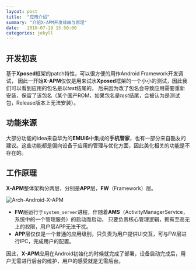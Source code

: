 ```yaml
---
layout: post
title:  "应用介绍"
summary: "介绍X-APM开发缘由与原理"
date:   2018-07-19 15:50:00
categories: jekyll
---
```


<!-- more -->

## 开发初衷
基于**Xposed**框架的patch特性，可以很方便的用作Android Framework开发调试，
因此一开始**X-APM**仅仅是用来试水**Xposed**框架的一个小小的测试，因此我们可以看到应用的包名是以*test*结尾的，
后来因为改了包名会导致应用需要重新安装，保留了该包名（某个国产ROM，如果包名是*test*结尾，会被认为是测试包，Release版本上无法安装）。

## 功能来源
大部分功能的idea来自华为的**EMUI6**中集成的**手机管家**，也有一部分来自酷友的建议。这些功能都是偏向设备于应用的管理与优化方面，因此美化相关的功能是不存在的。

## 工作原理
**X-APM**整体架构分两层，分别是**APP**层，**FW**（Framework）层。

![Arch-Android-X-APM](/X-APM/assets/post-app-introduce/X-APM-Arch-Android.jpg)

* **FW**层运行于`system_server`进程，伴随着**AMS**（ActivityManagerService，系统中的一个管理服务）的启动而启动，
只要负责核心管理逻辑，拥有至高无上的权限，用户层APP无法干扰。
* **APP**层仅仅是一个普通的应用级别，只负责为用户提供UI交互，可与FW层进行IPC，完成用户的配置。

因此，**X-APM**应用在Android初始化的时候就完成了部署，设备启动完成后，用户无需进行后台的维护，用户的感受就是无需后台。

